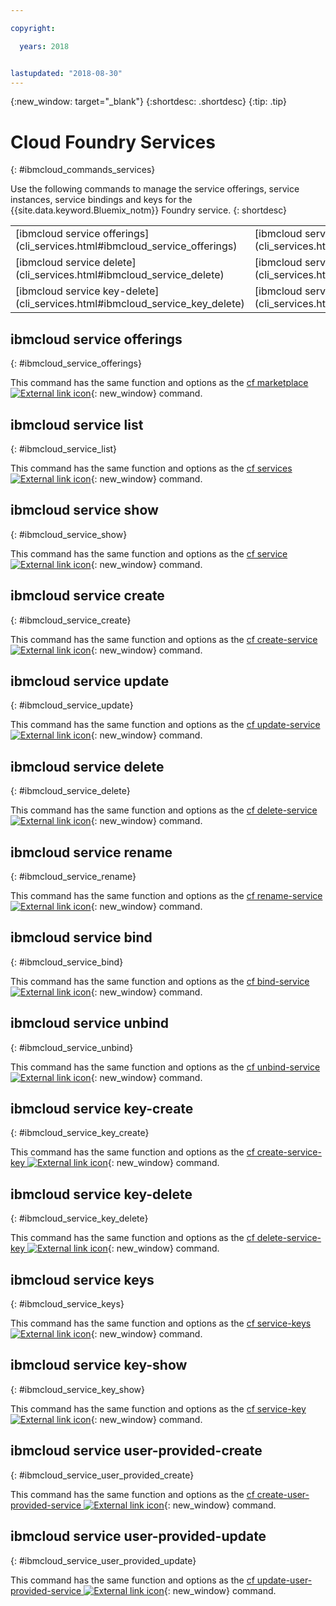 ```yaml
---

copyright:

  years: 2018


lastupdated: "2018-08-30"
---
```


{:new_window: target="_blank"}
{:shortdesc: .shortdesc}
{:tip: .tip}

# Cloud Foundry Services
{: #ibmcloud_commands_services}

Use the following commands to manage the service offerings, service instances, service bindings and keys for the {{site.data.keyword.Bluemix_notm}} Foundry service.
{: shortdesc}

<table summary="ibmcloud commands that you can use to manage {{site.data.keyword.Bluemix_notm}} Cloud Foundry services.">
 <thead>
 </thead>
 <tbody>
 <tr>
 <td>[ibmcloud service offerings](cli_services.html#ibmcloud_service_offerings)</td>
 <td>[ibmcloud service list](cli_services.html#ibmcloud_service_list)</td>
 <td>[ibmcloud service show](cli_services.html#ibmcloud_service_show)</td>
 <td>[ibmcloud service create](cli_services.html#ibmcloud_service_create)</td>
 <td>[ibmcloud service update](cli_services.html#ibmcloud_service_update)</td>
 </tr>
 <tr>
 <td>[ibmcloud service delete](cli_services.html#ibmcloud_service_delete)</td>
 <td>[ibmcloud service rename](cli_services.html#ibmcloud_service_rename)</td>
 <td>[ibmcloud service bind](cli_services.html#ibmcloud_service_bind)</td>
 <td>[ibmcloud service unbind](cli_services.html#ibmcloud_service_unbind)</td>
 <td>[ibmcloud service key-create](cli_services.html#ibmcloud_service_key_create)</td>
 </tr>
 <tr>
 <td>[ibmcloud service key-delete](cli_services.html#ibmcloud_service_key_delete)</td>
 <td>[ibmcloud service keys](cli_services.html#ibmcloud_service_keys)</td>
 <td>[ibmcloud service key-show](cli_services.html#ibmcloud_service_key_show)</td>
 <td>[ibmcloud service user-provided-create](cli_services.html#ibmcloud_service_user_provided_create)</td>
 <td>[ibmcloud service user-provided-update](cli_services.html#ibmcloud_service_user_provided_update)</td>
 </tr>
  </tbody>
 </table>

 ## ibmcloud service offerings
{: #ibmcloud_service_offerings}


This command has the same function and options as the [cf marketplace ![External link icon](../../../icons/launch-glyph.svg)](http://cli.cloudfoundry.org/en-US/cf/marketplace.html){: new_window} command.

## ibmcloud service list
{: #ibmcloud_service_list}

This command has the same function and options as the [cf services ![External link icon](../../../icons/launch-glyph.svg)](http://cli.cloudfoundry.org/en-US/cf/services.html){: new_window} command.

## ibmcloud service show
{: #ibmcloud_service_show}

This command has the same function and options as the [cf service ![External link icon](../../../icons/launch-glyph.svg)](http://cli.cloudfoundry.org/en-US/cf/service.html){: new_window} command.

## ibmcloud service create
{: #ibmcloud_service_create}

This command has the same function and options as the [cf create-service ![External link icon](../../../icons/launch-glyph.svg)](http://cli.cloudfoundry.org/en-US/cf/create-service.html){: new_window} command.

## ibmcloud service update
{: #ibmcloud_service_update}

This command has the same function and options as the [cf update-service ![External link icon](../../../icons/launch-glyph.svg)](http://cli.cloudfoundry.org/en-US/cf/update-service.html){: new_window} command.

## ibmcloud service delete
{: #ibmcloud_service_delete}

This command has the same function and options as the [cf delete-service ![External link icon](../../../icons/launch-glyph.svg)](http://cli.cloudfoundry.org/en-US/cf/delete-service.html){: new_window} command.

## ibmcloud service rename
{: #ibmcloud_service_rename}

This command has the same function and options as the [cf rename-service ![External link icon](../../../icons/launch-glyph.svg)](http://cli.cloudfoundry.org/en-US/cf/rename-service.html){: new_window} command.

## ibmcloud service bind
{: #ibmcloud_service_bind}

This command has the same function and options as the [cf bind-service ![External link icon](../../../icons/launch-glyph.svg)](http://cli.cloudfoundry.org/en-US/cf/bind-service.html){: new_window} command.

## ibmcloud service unbind
{: #ibmcloud_service_unbind}

This command has the same function and options as the [cf unbind-service ![External link icon](../../../icons/launch-glyph.svg)](http://cli.cloudfoundry.org/en-US/cf/unbind-service.html){: new_window} command.

## ibmcloud service key-create
{: #ibmcloud_service_key_create}

This command has the same function and options as the [cf create-service-key ![External link icon](../../../icons/launch-glyph.svg)](http://cli.cloudfoundry.org/en-US/cf/create-service-key.html){: new_window} command.

## ibmcloud service key-delete
{: #ibmcloud_service_key_delete}

This command has the same function and options as the [cf delete-service-key ![External link icon](../../../icons/launch-glyph.svg)](http://cli.cloudfoundry.org/en-US/cf/delete-service-key.html){: new_window} command.

## ibmcloud service keys
{: #ibmcloud_service_keys}

This command has the same function and options as the [cf service-keys ![External link icon](../../../icons/launch-glyph.svg)](http://cli.cloudfoundry.org/en-US/cf/service-keys.html){: new_window} command.

## ibmcloud service key-show
{: #ibmcloud_service_key_show}

This command has the same function and options as the [cf service-key ![External link icon](../../../icons/launch-glyph.svg)](http://cli.cloudfoundry.org/en-US/cf/service-key.html){: new_window} command.

## ibmcloud service user-provided-create
{: #ibmcloud_service_user_provided_create}

This command has the same function and options as the [cf create-user-provided-service ![External link icon](../../../icons/launch-glyph.svg)](http://cli.cloudfoundry.org/en-US/cf/create-user-provided-service.html){: new_window} command.

## ibmcloud service user-provided-update
{: #ibmcloud_service_user_provided_update}

This command has the same function and options as the [cf update-user-provided-service ![External link icon](../../../icons/launch-glyph.svg)](http://cli.cloudfoundry.org/en-US/cf/update-user-provided-service.html){: new_window} command.
